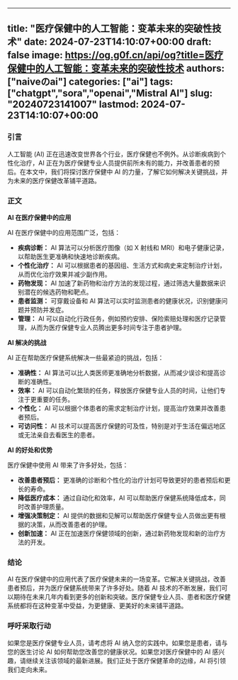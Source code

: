 
---
title: "医疗保健中的人工智能：变革未来的突破性技术"
date: 2024-07-23T14:10:07+00:00
draft: false
image: https://og.g0f.cn/api/og?title=医疗保健中的人工智能：变革未来的突破性技术
authors: ["naiveのai"]
categories: ["ai"]
tags: ["chatgpt","sora","openai","Mistral AI"]
slug: "20240723141007"
lastmod: 2024-07-23T14:10:07+00:00
---
### 引言

人工智能 (AI) 正在迅速改变世界各个行业，医疗保健也不例外。从诊断疾病到个性化治疗，AI 正在为医疗保健专业人员提供前所未有的能力，并改善患者的预后。在本文中，我们将探讨医疗保健中 AI 的力量，了解它如何解决关键挑战，并为未来的医疗保健改革铺平道路。

### 正文

**AI 在医疗保健中的应用**

AI 在医疗保健中的应用范围广泛，包括：

- **疾病诊断：** AI 算法可以分析医疗图像（如 X 射线和 MRI）和电子健康记录，以帮助医生更准确和快速地诊断疾病。
- **个性化治疗：** AI 可以根据患者的基因组、生活方式和病史来定制治疗计划，从而优化治疗效果并减少副作用。
- **药物发现：** AI 加速了新药物和治疗方法的发现过程，通过筛选大量数据来识别潜在的候选药物和靶点。
- **患者监测：** 可穿戴设备和 AI 算法可以实时监测患者的健康状况，识别健康问题并预防并发症。
- **管理：** AI 可以自动化行政任务，例如预约安排、保险索赔处理和医疗记录管理，从而为医疗保健专业人员腾出更多时间专注于患者护理。

**AI 解决的挑战**

AI 正在帮助医疗保健系统解决一些最紧迫的挑战，包括：

- **准确性：** AI 算法可以比人类医师更准确地分析数据，从而减少误诊和提高诊断的准确性。
- **效率：** AI 可以自动化繁琐的任务，释放医疗保健专业人员的时间，让他们专注于更重要的任务。
- **个性化：** AI 可以根据个体患者的需求定制治疗计划，提高治疗效果并改善患者预后。
- **可访问性：** AI 技术可以提高医疗保健的可及性，特别是对于生活在偏远地区或无法亲自去看医生的患者。

**AI 的好处和优势**

医疗保健中使用 AI 带来了许多好处，包括：

- **改善患者预后：** 更准确的诊断和个性化的治疗计划可导致更好的患者预后和更长的寿命。
- **降低医疗成本：** 通过自动化和效率，AI 可以帮助医疗保健系统降低成本，同时改善护理质量。
- **增强决策制定：** AI 提供的数据和见解可以帮助医疗保健专业人员做出更有根据的决策，从而改善患者的护理。
- **创新加速：** AI 正在加速医疗保健领域的创新，通过新药物发现和新的治疗方法的开发。

### 结论

AI 在医疗保健中的应用代表了医疗保健未来的一场变革。它解决关键挑战，改善患者预后，并为医疗保健系统带来了许多好处。随着 AI 技术的不断发展，我们可以期待在未来几年内看到更多的创新和突破。医疗保健专业人员、患者和医疗保健系统都将在这种变革中受益，为更健康、更美好的未来铺平道路。

### 呼吁采取行动

如果您是医疗保健专业人员，请考虑将 AI 纳入您的实践中。如果您是患者，请与您的医生讨论 AI 如何帮助您改善您的健康状况。如果您对医疗保健中的 AI 感兴趣，请继续关注该领域的最新进展。我们正处于医疗保健革命的边缘，AI 将引领我们走向未来。